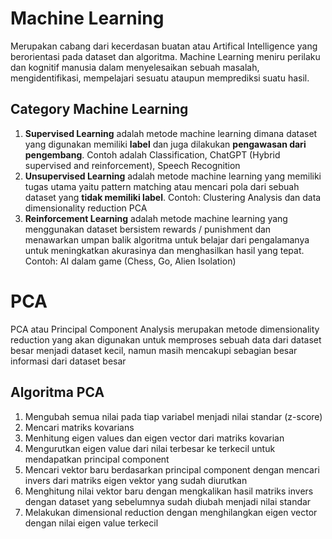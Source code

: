 # Machine Learning

Merupakan cabang dari kecerdasan buatan atau Artifical Intelligence yang berorientasi pada dataset dan algoritma. Machine Learning meniru perilaku dan kognitif manusia dalam menyelesaikan sebuah masalah, mengidentifikasi, mempelajari sesuatu ataupun memprediksi suatu hasil. 

## Category Machine Learning

1. **Supervised Learning** adalah metode machine learning dimana dataset yang digunakan memiliki **label** dan juga dilakukan **pengawasan dari pengembang**. Contoh adalah Classification, ChatGPT (Hybrid supervised and reinforcement), Speech Recognition
2. **Unsupervised Learning** adalah metode machine learning yang memiliki tugas utama yaitu pattern matching atau mencari pola dari sebuah dataset yang **tidak memiliki label**. Contoh: Clustering Analysis dan data dimensionality reduction PCA
3. **Reinforcement Learning** adalah metode machine learning yang menggunakan dataset bersistem rewards / punishment dan menawarkan umpan balik algoritma untuk belajar dari pengalamanya untuk meningkatkan akurasinya dan menghasilkan hasil yang tepat. Contoh: AI dalam game (Chess, Go, Alien Isolation)

# PCA

PCA atau Principal Component Analysis merupakan metode dimensionality reduction yang akan digunakan untuk memproses sebuah data dari dataset besar menjadi dataset kecil, namun masih mencakupi sebagian besar informasi dari dataset besar

## Algoritma PCA

1. Mengubah semua nilai pada tiap variabel menjadi nilai standar (z-score)
2. Mencari matriks kovarians
3. Menhitung eigen values dan eigen vector dari matriks kovarian
4. Mengurutkan eigen value dari nilai terbesar ke terkecil untuk mendapatkan principal component
5. Mencari vektor baru berdasarkan principal component dengan mencari invers dari matriks eigen vektor yang sudah diurutkan
6. Menghitung nilai vektor baru dengan mengkalikan hasil matriks invers dengan dataset yang sebelumnya sudah diubah menjadi nilai standar
7. Melakukan dimensional reduction dengan menghilangkan eigen vector dengan nilai eigen value terkecil